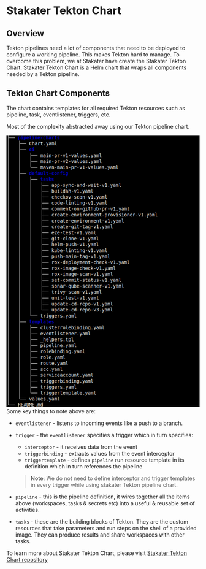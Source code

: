 # Stakater Tekton Chart

## Overview

Tekton pipelines need a lot of components that need to be deployed to configure a working pipeline. This makes Tekton hard to manage.
To overcome this problem, we at Stakater have create the Stakater Tekton Chart.
Stakater Tekton Chart is a Helm chart that wraps all components needed by a Tekton pipeline.

## Tekton Chart Components

The chart contains templates for all required Tekton resources such as pipeline, task, eventlistener, triggers, etc.

Most of the complexity abstracted away using our Tekton pipeline chart.

![chart-structure.png](./images/pipeline-charts-structure.png)
Some key things to note above are:

* `eventlistener` -  listens to incoming events like a push to a branch.
* `trigger` - the `eventlistener` specifies a trigger which in turn specifies:
  * `interceptor` - it receives data from the event
  * `triggerbinding` - extracts values from the event interceptor
  * `triggertemplate` - defines `pipeline` run resource template in its definition which in turn references the pipeline

  > **Note**: We do not need to define interceptor and trigger templates in every trigger while using stakater Tekton pipeline chart.

* `pipeline` -  this is the pipeline definition, it wires together all the items above (workspaces, tasks & secrets etc) into a useful & reusable set of activities.
* `tasks` - these are the building blocks of Tekton. They are the custom resources that take parameters and run steps on the shell of a provided image. They can produce results and share workspaces with other tasks.

To learn more about Stakater Tekton Chart, please visit [Stakater Tekton Chart repository](https://github.com/stakater/stakater-tekton-chart)
